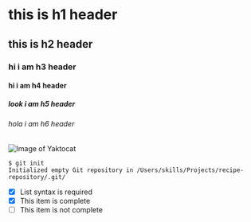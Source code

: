# this is h1 header
## this is h2 header
### hi i am h3 header
#### hi i am h4 header
##### look i am h5 header
###### hola i am h6 header

![Image of Yaktocat](https://octodex.github.com/images/yaktocat.png)


```
$ git init
Initialized empty Git repository in /Users/skills/Projects/recipe-repository/.git/
```

- [x] List syntax is required
- [x] This item is complete
- [ ] This item is not complete
